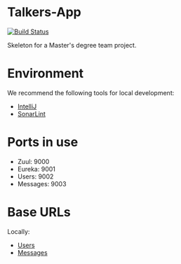 # Talkers-App

[![Build Status](https://jenkins.rubenjg.com/buildStatus/icon?job=Talkers-App)](https://jenkins.rubenjg.com/job/Talkers-App/)

Skeleton for a Master's degree team project.

# Environment

We recommend the following tools for local development:
* [IntelliJ](https://www.jetbrains.com/idea/download/#section=windows) 
* [SonarLint](https://www.sonarlint.org/intellij/)

# Ports in use

* Zuul: 9000
* Eureka: 9001
* Users: 9002
* Messages: 9003

# Base URLs

Locally:

* [Users](http://192.168.1.4:9000/api/v1/users/hello)
* [Messages](http://192.168.1.4:9000/api/v1/messages/hello)